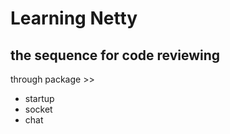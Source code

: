 # Learning Netty

## the sequence for code reviewing

through package >>

* startup
* socket
* chat
